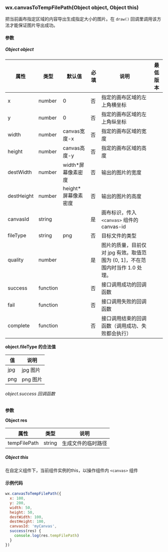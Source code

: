 ### wx.canvasToTempFilePath(Object object, Object this)

把当前画布指定区域的内容导出生成指定大小的图片。在 `draw()` 回调里调用该方法才能保证图片导出成功。

#### 参数

##### Object object

属性         | 类型       | 默认值           | 必填 | 说明                                                                                                         | 最低版本                                                                                                              
---------- | -------- | ------------- | -- | ---------------------------------------------------------------------------------------------------------- | ------------------------------------------------------------------------------------------------------------------
x          | number   | 0             | 否  | 指定的画布区域的左上角横坐标                                                                                             | 
y          | number   | 0             | 否  | 指定的画布区域的左上角纵坐标                                                                                             | 
width      | number   | canvas宽度-x    | 否  | 指定的画布区域的宽度                                                                                                 | 
height     | number   | canvas高度-y    | 否  | 指定的画布区域的高度                                                                                                 | 
destWidth  | number   | width*屏幕像素密度  | 否  | 输出的图片的宽度                                                                                                   | 
destHeight | number   | height*屏幕像素密度 | 否  | 输出的图片的高度                                                                                                   | 
canvasId   | string   |               | 是  | 画布标识，传入 `<canvas>` 组件的 canvas-id |                                                                                                                   
fileType   | string   | png           | 否  | 目标文件的类型                                                                                                    | 
quality    | number   |               | 是  | 图片的质量，目前仅对 jpg 有效。取值范围为 (0, 1]，不在范围内时当作 1.0 处理。                                                            | 
success    | function |               | 否  | 接口调用成功的回调函数                                                                                                |                                                                                                                   
fail       | function |               | 否  | 接口调用失败的回调函数                                                                                                |                                                                                                                   
complete   | function |               | 否  | 接口调用结束的回调函数（调用成功、失败都会执行）                                                                                   |                                                                                                                   

**object.fileType 的合法值**

值   | 说明    
--- | ------
jpg | jpg 图片
png | png 图片

###### object.success 回调函数

**参数**

**Object res**

属性           | 类型     | 说明       
------------ | ------ | ---------
tempFilePath | string | 生成文件的临时路径

##### Object this

在自定义组件下，当前组件实例的this，以操作组件内 `<canvas>` 组件

#### 示例代码

```javascript
wx.canvasToTempFilePath({
  x: 100,
  y: 200,
  width: 50,
  height: 50,
  destWidth: 100,
  destHeight: 100,
  canvasId: 'myCanvas',
  success(res) {
    console.log(res.tempFilePath)
  }
})
```